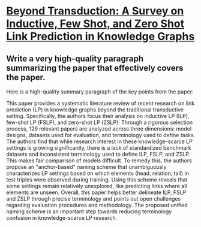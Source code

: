 # [Beyond Transduction: A Survey on Inductive, Few Shot, and Zero Shot Link   Prediction in Knowledge Graphs](https://arxiv.org/abs/2312.04997)

## Write a very high-quality paragraph summarizing the paper that effectively covers the paper.

 Here is a high-quality summary paragraph of the key points from the paper:

This paper provides a systematic literature review of recent research on link prediction (LP) in knowledge graphs beyond the traditional transductive setting. Specifically, the authors focus their analysis on inductive LP (ILP), few-shot LP (FSLP), and zero-shot LP (ZSLP). Through a rigorous selection process, 129 relevant papers are analyzed across three dimensions: model designs, datasets used for evaluation, and terminology used to define tasks. The authors find that while research interest in these knowledge-scarce LP settings is growing significantly, there is a lack of standardized benchmark datasets and inconsistent terminology used to define ILP, FSLP, and ZSLP. This makes fair comparison of models difficult. To remedy this, the authors propose an "anchor-based" naming scheme that unambiguously characterizes LP settings based on which elements (head, relation, tail) in test triples were observed during training. Using this scheme reveals that some settings remain relatively unexplored, like predicting links where all elements are unseen. Overall, this paper helps better delineate ILP, FSLP and ZSLP through precise terminology and points out open challenges regarding evaluation procedures and methodology. The proposed unified naming scheme is an important step towards reducing terminology confusion in knowledge-scarce LP research.
